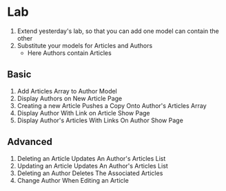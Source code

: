 # Lab

1. Extend yesterday's lab, so that you can add one model can contain the other
1. Substitute your models for Articles and Authors
    - Here Authors contain Articles

## Basic

1. Add Articles Array to Author Model
1. Display Authors on New Article Page
1. Creating a new Article Pushes a Copy Onto Author's Articles Array
1. Display Author With Link on Article Show Page
1. Display Author's Articles With Links On Author Show Page

## Advanced

1. Deleting an Article Updates An Author's Articles List
1. Updating an Article Updates An Author's Articles List
1. Deleting an Author Deletes The Associated Articles
1. Change Author When Editing an Article
